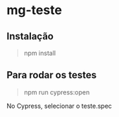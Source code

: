 # mg-teste
## Instalação

>npm install

## Para rodar os testes

>npm run cypress:open

No Cypress, selecionar o teste.spec
